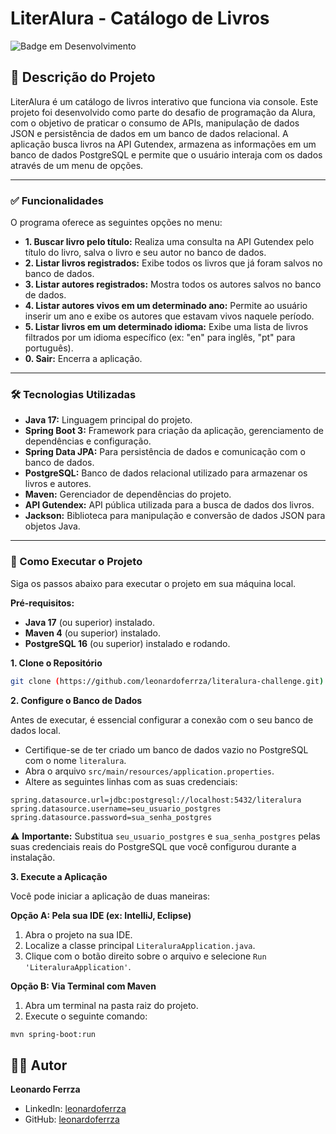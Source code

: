 # LiterAlura - Catálogo de Livros

![Badge em Desenvolvimento](http://img.shields.io/static/v1?label=STATUS&message=CONCLUÍDO&color=GREEN&style=for-the-badge)

## 📖 Descrição do Projeto
LiterAlura é um catálogo de livros interativo que funciona via console. Este projeto foi desenvolvido como parte do desafio de programação da Alura, com o objetivo de praticar o consumo de APIs, manipulação de dados JSON e persistência de dados em um banco de dados relacional. A aplicação busca livros na API Gutendex, armazena as informações em um banco de dados PostgreSQL e permite que o usuário interaja com os dados através de um menu de opções.

---

### ✅ Funcionalidades

O programa oferece as seguintes opções no menu:

- **1. Buscar livro pelo título:** Realiza uma consulta na API Gutendex pelo título do livro, salva o livro e seu autor no banco de dados.
- **2. Listar livros registrados:** Exibe todos os livros que já foram salvos no banco de dados.
- **3. Listar autores registrados:** Mostra todos os autores salvos no banco de dados.
- **4. Listar autores vivos em um determinado ano:** Permite ao usuário inserir um ano e exibe os autores que estavam vivos naquele período.
- **5. Listar livros em um determinado idioma:** Exibe uma lista de livros filtrados por um idioma específico (ex: "en" para inglês, "pt" para português).
- **0. Sair:** Encerra a aplicação.

---

### 🛠️ Tecnologias Utilizadas

- **Java 17:** Linguagem principal do projeto.
- **Spring Boot 3:** Framework para criação da aplicação, gerenciamento de dependências e configuração.
- **Spring Data JPA:** Para persistência de dados e comunicação com o banco de dados.
- **PostgreSQL:** Banco de dados relacional utilizado para armazenar os livros e autores.
- **Maven:** Gerenciador de dependências do projeto.
- **API Gutendex:** API pública utilizada para a busca de dados dos livros.
- **Jackson:** Biblioteca para manipulação e conversão de dados JSON para objetos Java.

---

### 🚀 Como Executar o Projeto

Siga os passos abaixo para executar o projeto em sua máquina local.

**Pré-requisitos:**
- **Java 17** (ou superior) instalado.
- **Maven 4** (ou superior) instalado.
- **PostgreSQL 16** (ou superior) instalado e rodando.

**1. Clone o Repositório**
```bash
git clone (https://github.com/leonardoferrza/literalura-challenge.git)
```
**2. Configure o Banco de Dados**

Antes de executar, é essencial configurar a conexão com o seu banco de dados local.

-   Certifique-se de ter criado um banco de dados vazio no PostgreSQL com o nome `literalura`.
-   Abra o arquivo `src/main/resources/application.properties`.
-   Altere as seguintes linhas com as suas credenciais:

```properties
spring.datasource.url=jdbc:postgresql://localhost:5432/literalura
spring.datasource.username=seu_usuario_postgres
spring.datasource.password=sua_senha_postgres
```
⚠️ **Importante:** Substitua `seu_usuario_postgres` e `sua_senha_postgres` pelas suas credenciais reais do PostgreSQL que você configurou durante a instalação.

**3. Execute a Aplicação**

Você pode iniciar a aplicação de duas maneiras:

**Opção A: Pela sua IDE (ex: IntelliJ, Eclipse)**
1.  Abra o projeto na sua IDE.
2.  Localize a classe principal `LiteraluraApplication.java`.
3.  Clique com o botão direito sobre o arquivo e selecione `Run 'LiteraluraApplication'`.

**Opção B: Via Terminal com Maven**
1.  Abra um terminal na pasta raiz do projeto.
2.  Execute o seguinte comando:
```bash
mvn spring-boot:run
```
## 🧑‍💻 Autor

**Leonardo Ferrza**

* LinkedIn: [leonardoferrza](https://www.linkedin.com/in/leonardoferrza)
* GitHub: [leonardoferrza](https://github.com/leonardoferrza)
